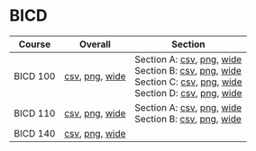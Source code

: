 # BICD

| Course | Overall | Section |
| ------ | ------- | ------- |
| BICD 100 | [csv](https://github.com/UCSD-Historical-Enrollment-Data/2022Fall/blob/main/overall/BICD%20100.csv), [png](https://raw.githubusercontent.com/UCSD-Historical-Enrollment-Data/2022Fall/main/plot_overall/BICD%20100.png), [wide](https://raw.githubusercontent.com/UCSD-Historical-Enrollment-Data/2022Fall/main/plot_overall_wide/BICD%20100.png) | Section A: [csv](https://github.com/UCSD-Historical-Enrollment-Data/2022Fall/blob/main/section/BICD%20100_A.csv), [png](https://raw.githubusercontent.com/UCSD-Historical-Enrollment-Data/2022Fall/main/plot_section/BICD%20100_A.png), [wide](https://raw.githubusercontent.com/UCSD-Historical-Enrollment-Data/2022Fall/main/plot_section_wide/BICD%20100_A.png)<br>Section B: [csv](https://github.com/UCSD-Historical-Enrollment-Data/2022Fall/blob/main/section/BICD%20100_B.csv), [png](https://raw.githubusercontent.com/UCSD-Historical-Enrollment-Data/2022Fall/main/plot_section/BICD%20100_B.png), [wide](https://raw.githubusercontent.com/UCSD-Historical-Enrollment-Data/2022Fall/main/plot_section_wide/BICD%20100_B.png)<br>Section C: [csv](https://github.com/UCSD-Historical-Enrollment-Data/2022Fall/blob/main/section/BICD%20100_C.csv), [png](https://raw.githubusercontent.com/UCSD-Historical-Enrollment-Data/2022Fall/main/plot_section/BICD%20100_C.png), [wide](https://raw.githubusercontent.com/UCSD-Historical-Enrollment-Data/2022Fall/main/plot_section_wide/BICD%20100_C.png)<br>Section D: [csv](https://github.com/UCSD-Historical-Enrollment-Data/2022Fall/blob/main/section/BICD%20100_D.csv), [png](https://raw.githubusercontent.com/UCSD-Historical-Enrollment-Data/2022Fall/main/plot_section/BICD%20100_D.png), [wide](https://raw.githubusercontent.com/UCSD-Historical-Enrollment-Data/2022Fall/main/plot_section_wide/BICD%20100_D.png) |
| BICD 110 | [csv](https://github.com/UCSD-Historical-Enrollment-Data/2022Fall/blob/main/overall/BICD%20110.csv), [png](https://raw.githubusercontent.com/UCSD-Historical-Enrollment-Data/2022Fall/main/plot_overall/BICD%20110.png), [wide](https://raw.githubusercontent.com/UCSD-Historical-Enrollment-Data/2022Fall/main/plot_overall_wide/BICD%20110.png) | Section A: [csv](https://github.com/UCSD-Historical-Enrollment-Data/2022Fall/blob/main/section/BICD%20110_A.csv), [png](https://raw.githubusercontent.com/UCSD-Historical-Enrollment-Data/2022Fall/main/plot_section/BICD%20110_A.png), [wide](https://raw.githubusercontent.com/UCSD-Historical-Enrollment-Data/2022Fall/main/plot_section_wide/BICD%20110_A.png)<br>Section B: [csv](https://github.com/UCSD-Historical-Enrollment-Data/2022Fall/blob/main/section/BICD%20110_B.csv), [png](https://raw.githubusercontent.com/UCSD-Historical-Enrollment-Data/2022Fall/main/plot_section/BICD%20110_B.png), [wide](https://raw.githubusercontent.com/UCSD-Historical-Enrollment-Data/2022Fall/main/plot_section_wide/BICD%20110_B.png) |
| BICD 140 | [csv](https://github.com/UCSD-Historical-Enrollment-Data/2022Fall/blob/main/overall/BICD%20140.csv), [png](https://raw.githubusercontent.com/UCSD-Historical-Enrollment-Data/2022Fall/main/plot_overall/BICD%20140.png), [wide](https://raw.githubusercontent.com/UCSD-Historical-Enrollment-Data/2022Fall/main/plot_overall_wide/BICD%20140.png) |  |
